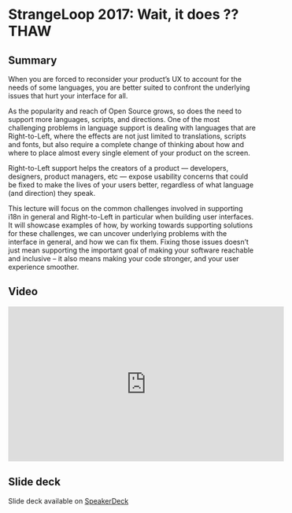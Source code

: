# StrangeLoop 2017: Wait, it does ??THAW

## Summary

When you are forced to reconsider your product’s UX to account for the needs of some languages, you are better suited to confront the underlying issues that hurt your interface for all.

As the popularity and reach of Open Source grows, so does the need to support more languages, scripts, and directions. One of the most challenging problems in language support is dealing with languages that are Right-to-Left, where the effects are not just limited to translations, scripts and fonts, but also require a complete change of thinking about how and where to place almost every single element of your product on the screen.

Right-to-Left support helps the creators of a product — developers, designers, product managers, etc — expose usability concerns that could be fixed to make the lives of your users better, regardless of what language (and direction) they speak.

This lecture will focus on the common challenges involved in supporting i18n in general and Right-to-Left in particular when building user interfaces. It will showcase examples of how, by working towards supporting solutions for these challenges, we can uncover underlying problems with the interface in general, and how we can fix them. Fixing those issues doesn’t just mean supporting the important goal of making your software reachable and inclusive – it also means making your code stronger, and your user experience smoother.

## Video

<iframe width="560" height="315" src="https://www.youtube-nocookie.com/embed/xpumLsaAWGw" title="YouTube video player" frameborder="0" allow="accelerometer; autoplay; clipboard-write; encrypted-media; gyroscope; picture-in-picture" allowfullscreen></iframe>

## Slide deck

Slide deck available on [SpeakerDeck](https://speakerdeck.com/mooeypoo/wait-it-does-tahw-how-supporting-right-to-left-can-expose-your-bad-ux-decisions)

